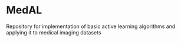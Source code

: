 # MedAL
Repository for implementation of basic active learning algorithms and applying it to medical imaging datasets

